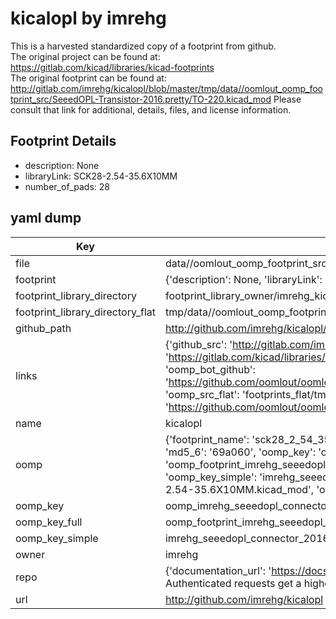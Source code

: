 # kicalopl by imrehg  
This is a harvested standardized copy of a footprint from github.  
The original project can be found at:  
https://gitlab.com/kicad/libraries/kicad-footprints  
The original footprint can be found at:
http://gitlab.com/imrehg/kicalopl/blob/master/tmp/data//oomlout_oomp_footprint_src/SeeedOPL-Transistor-2016.pretty/TO-220.kicad_mod
Please consult that link for additional, details, files, and license information.  
## Footprint Details
* description: None  
* libraryLink: SCK28-2.54-35.6X10MM  
* number_of_pads: 28  
## yaml dump  
| Key | Value |  
| --- | --- |  
| file | data//oomlout_oomp_footprint_src/kicalopl/SeeedOPL-Connector-2016.pretty/SCK28-2.54-35.6X10MM.kicad_mod |  
| footprint | {'description': None, 'libraryLink': 'SCK28-2.54-35.6X10MM', 'number_of_pads': 28} |  
| footprint_library_directory | footprint_library_owner/imrehg_kicalopl |  
| footprint_library_directory_flat | tmp/data//oomlout_oomp_footprint_src/footprints_flat/imrehg_seeedopl_connector_2016_sck28_2_54_35_6x10mm/working |  
| github_path | http://github.com/imrehg/kicalopl/blob/master/tmp/data//oomlout_oomp_footprint_src/SeeedOPL-Connector-2016.pretty/SCK28-2.54-35.6X10MM.kicad_mod |  
| links | {'github_src': 'http://gitlab.com/imrehg/kicalopl/blob/master/tmp/data//oomlout_oomp_footprint_src/SeeedOPL-Transistor-2016.pretty/TO-220.kicad_mod', 'github_src_repo': 'https://gitlab.com/kicad/libraries/kicad-footprints', 'oomp_bot': 'tmp/data//oomlout_oomp_footprint_src/footprints/imrehg_seeedopl_connector_2016_sck28_2_54_35_6x10mm/working', 'oomp_bot_github': 'https://github.com/oomlout/oomlout_oomp_footprint_bot/tree/main/tmp/data//oomlout_oomp_footprint_src/footprints/imrehg_seeedopl_connector_2016_sck28_2_54_35_6x10mm/working', 'oomp_src_flat': 'footprints_flat/tmp/data//oomlout_oomp_footprint_src/footprints_flat/imrehg_seeedopl_connector_2016_sck28_2_54_35_6x10mm/working', 'oomp_src_flat_github': 'https://github.com/oomlout/oomlout_oomp_footprint_src/tree/main/tmp/data//oomlout_oomp_footprint_src/footprints_flat/imrehg_seeedopl_connector_2016_sck28_2_54_35_6x10mm/working'} |  
| name | kicalopl |  
| oomp | {'footprint_name': 'sck28_2_54_35_6x10mm', 'library_name': 'seeedopl_connector_2016', 'md5': '69a0609215caad1e4a34e246ee4adb85', 'md5_10': '69a0609215', 'md5_5': '69a06', 'md5_6': '69a060', 'oomp_key': 'oomp_imrehg_seeedopl_connector_2016_sck28_2_54_35_6x10mm', 'oomp_key_extra': 'oomp_footprint_imrehg_seeedopl_connector_2016_sck28_2_54_35_6x10mm', 'oomp_key_full': 'oomp_footprint_imrehg_seeedopl_connector_2016_sck28_2_54_35_6x10mm_69a060', 'oomp_key_simple': 'imrehg_seeedopl_connector_2016_sck28_2_54_35_6x10mm', 'original_filename': 'data//oomlout_oomp_footprint_src/kicalopl/SeeedOPL-Connector-2016.pretty/SCK28-2.54-35.6X10MM.kicad_mod', 'owner_name': 'imrehg'} |  
| oomp_key | oomp_imrehg_seeedopl_connector_2016_sck28_2_54_35_6x10mm |  
| oomp_key_full | oomp_footprint_imrehg_seeedopl_connector_2016_sck28_2_54_35_6x10mm |  
| oomp_key_simple | imrehg_seeedopl_connector_2016_sck28_2_54_35_6x10mm |  
| owner | imrehg |  
| repo | {'documentation_url': 'https://docs.github.com/rest/overview/resources-in-the-rest-api#rate-limiting', 'message': "API rate limit exceeded for 84.66.142.224. (But here's the good news: Authenticated requests get a higher rate limit. Check out the documentation for more details.)"} |  
| url | http://github.com/imrehg/kicalopl |  

